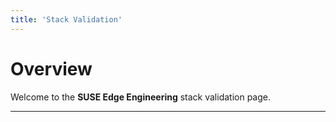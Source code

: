 ```yaml
---
title: 'Stack Validation'
---
```


# Overview

Welcome to the **SUSE Edge Engineering** stack validation page.

---
